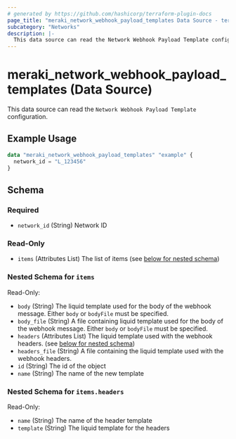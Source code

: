 ```yaml
---
# generated by https://github.com/hashicorp/terraform-plugin-docs
page_title: "meraki_network_webhook_payload_templates Data Source - terraform-provider-meraki"
subcategory: "Networks"
description: |-
  This data source can read the Network Webhook Payload Template configuration.
---
```


# meraki_network_webhook_payload_templates (Data Source)

This data source can read the `Network Webhook Payload Template` configuration.

## Example Usage

```terraform
data "meraki_network_webhook_payload_templates" "example" {
  network_id = "L_123456"
}
```

<!-- schema generated by tfplugindocs -->
## Schema

### Required

- `network_id` (String) Network ID

### Read-Only

- `items` (Attributes List) The list of items (see [below for nested schema](#nestedatt--items))

<a id="nestedatt--items"></a>
### Nested Schema for `items`

Read-Only:

- `body` (String) The liquid template used for the body of the webhook message. Either `body` or `bodyFile` must be specified.
- `body_file` (String) A file containing liquid template used for the body of the webhook message. Either `body` or `bodyFile` must be specified.
- `headers` (Attributes List) The liquid template used with the webhook headers. (see [below for nested schema](#nestedatt--items--headers))
- `headers_file` (String) A file containing the liquid template used with the webhook headers.
- `id` (String) The id of the object
- `name` (String) The name of the new template

<a id="nestedatt--items--headers"></a>
### Nested Schema for `items.headers`

Read-Only:

- `name` (String) The name of the header template
- `template` (String) The liquid template for the headers
